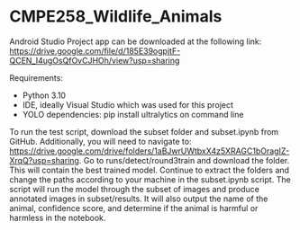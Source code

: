 # CMPE258_Wildlife_Animals
Android Studio Project app can be downloaded at the following link: https://drive.google.com/file/d/185E39ogpjtF-QCEN_I4ugOsQfOvCJHOh/view?usp=sharing

Requirements:
- Python 3.10
- IDE, ideally Visual Studio which was used for this project
- YOLO dependencies: pip install ultralytics on command line

To run the test script, download the subset folder and subset.ipynb from GitHub. Additionally, you will need to navigate to: https://drive.google.com/drive/folders/1aBJwrUWtbxX4z5XRAGC1bOragIZ-XrqQ?usp=sharing. Go to runs/detect/round3train and download the folder. This will contain the best trained model. Continue to extract the folders and change the paths according to your machine in the subset.ipynb script. The script will run the model through the subset of images and produce annotated images in subset/results. It will also output the name of the animal, confidence score, and determine if the animal is harmful or harmless in the notebook.
